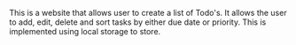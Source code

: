 This is a website that allows user to create a list of Todo's. It allows the user to add, edit, delete and sort tasks by either due date or priority. This is implemented using local storage to store.
